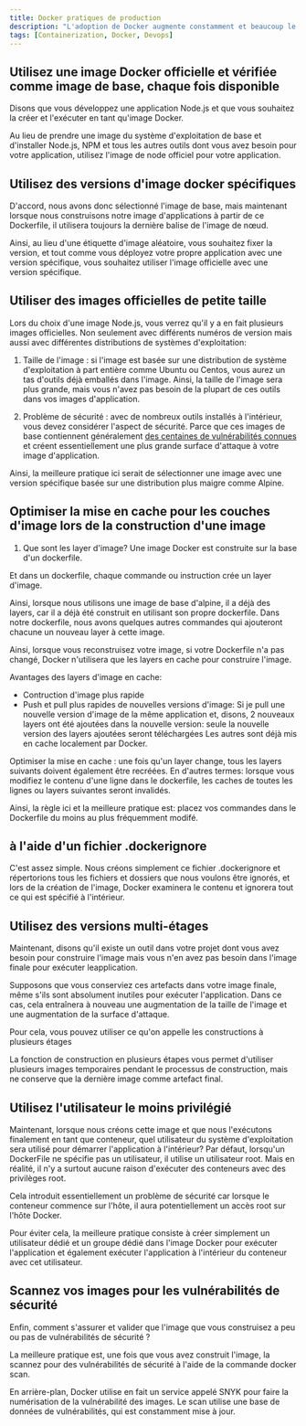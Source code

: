 ```yaml
---
title: Docker pratiques de production
description: "L'adoption de Docker augmente constamment et beaucoup le connaissent, mais tout le monde n'utilise pas Docker selon les meilleures pratiques."
tags: [Containerization, Docker, Devops]
---
```


<!--truncate-->

## Utilisez une image Docker officielle et vérifiée comme image de base, chaque fois disponible

Disons que vous développez une application Node.js et que vous souhaitez la créer et l'exécuter en tant qu'image Docker.

Au lieu de prendre une image du système d'exploitation de base et d'installer Node.js, NPM et tous les autres outils dont vous avez besoin pour votre application, utilisez l'image de node officiel pour votre application.

## Utilisez des versions d'image docker spécifiques

D'accord, nous avons donc sélectionné l'image de base, mais maintenant lorsque nous construisons notre image d'applications à partir de ce Dockerfile, il utilisera toujours la dernière balise de l'image de nœud.

Ainsi, au lieu d'une étiquette d'image aléatoire, vous souhaitez fixer la version, et tout comme vous déployez votre propre application avec une version spécifique, vous souhaitez utiliser l'image officielle avec une version spécifique.

## Utiliser des images officielles de petite taille

Lors du choix d'une image Node.js, vous verrez qu'il y a en fait plusieurs images officielles. Non seulement avec différents numéros de version mais aussi avec différentes distributions de systèmes d'exploitation:

1) Taille de l'image : si l'image est basée sur une distribution de système d'exploitation à part entière comme Ubuntu ou Centos, vous aurez un tas d'outils déjà emballés dans l'image. Ainsi, la taille de l'image sera plus grande, mais vous n'avez pas besoin de la plupart de ces outils dans vos images d'application.

2) Problème de sécurité : avec de nombreux outils installés à l'intérieur, vous devez considérer l'aspect de sécurité. Parce que ces images de base contiennent généralement [des centaines de vulnérabilités connues](https://snyk.io/blog/openSourcesEcurity-2020Survey/) et créent essentiellement une plus grande surface d'attaque à votre image d'application.

Ainsi, la meilleure pratique ici serait de sélectionner une image avec une version spécifique basée sur une distribution plus maigre comme Alpine.

## Optimiser la mise en cache pour les couches d'image lors de la construction d'une image

1) Que sont les layer d'image? Une image Docker est construite sur la base d'un dockerfile.

Et dans un dockerfile, chaque commande ou instruction crée un layer d'image.

Ainsi, lorsque nous utilisons une image de base d'alpine, il a déjà des layers, car il a déjà été construit en utilisant son propre dockerfile. Dans notre dockerfile, nous avons quelques autres commandes qui ajouteront chacune un nouveau layer à cette image.

Ainsi, lorsque vous reconstruisez votre image, si votre Dockerfile n'a pas changé, Docker n'utilisera que les layers en cache pour construire l'image.

Avantages des layers d'image en cache:

- Contruction d'image plus rapide
- Push et pull plus rapides de nouvelles versions d'image: Si je pull une nouvelle version d'image de la même application et, disons, 2 nouveaux layers ont été ajoutées dans la nouvelle version: seule la nouvelle version des layers ajoutées seront téléchargées Les autres sont déjà mis en cache localement par Docker.

Optimiser la mise en cache : une fois qu'un layer change, tous les layers suivants doivent également être recréées. En d'autres termes: lorsque vous modifiez le contenu d'une ligne dans le dockerfile, les caches de toutes les lignes ou layers suivantes seront invalidés.

Ainsi, la règle ici et la meilleure pratique est: placez vos commandes dans le Dockerfile du moins au plus fréquemment modifé.

## à l'aide d'un fichier .dockerignore

C'est assez simple. Nous créons simplement ce fichier .dockerignore et répertorions tous les fichiers et dossiers que nous voulons être ignorés, et lors de la création de l'image, Docker examinera le contenu et ignorera tout ce qui est spécifié à l'intérieur.

## Utilisez des versions multi-étages

Maintenant, disons qu'il existe un outil dans votre projet dont vous avez besoin pour construire l'image mais vous n'en avez pas besoin dans l'image finale pour exécuter leapplication.

Supposons que vous conserviez ces artefacts dans votre image finale, même s'ils sont absolument inutiles pour exécuter l'application. Dans ce cas, cela entraînera à nouveau une augmentation de la taille de l'image et une augmentation de la surface d'attaque.

Pour cela, vous pouvez utiliser ce qu'on appelle les constructions à plusieurs étages

La fonction de construction en plusieurs étapes vous permet d'utiliser plusieurs images temporaires pendant le processus de construction, mais ne conserve que la dernière image comme artefact final.

## Utilisez l'utilisateur le moins privilégié

Maintenant, lorsque nous créons cette image et que nous l'exécutons finalement en tant que conteneur, quel utilisateur du système d'exploitation sera utilisé pour démarrer l'application à l'intérieur? Par défaut, lorsqu'un DockerFile ne spécifie pas un utilisateur, il utilise un utilisateur root. Mais en réalité, il n'y a surtout aucune raison d'exécuter des conteneurs avec des privilèges root.

Cela introduit essentiellement un problème de sécurité car lorsque le conteneur commence sur l'hôte, il aura potentiellement un accès root sur l'hôte Docker.

Pour éviter cela, la meilleure pratique consiste à créer simplement un utilisateur dédié et un groupe dédié dans l'image Docker pour exécuter l'application et également exécuter l'application à l'intérieur du conteneur avec cet utilisateur.

## Scannez vos images pour les vulnérabilités de sécurité

Enfin, comment s'assurer et valider que l'image que vous construisez a peu ou pas de vulnérabilités de sécurité ?

La meilleure pratique est, une fois que vous avez construit l'image, la scannez pour des vulnérabilités de sécurité à l'aide de la commande docker scan.

En arrière-plan, Docker utilise en fait un service appelé SNYK pour faire la numérisation de la vulnérabilité des images. Le scan utilise une base de données de vulnérabilités, qui est constamment mise à jour.
